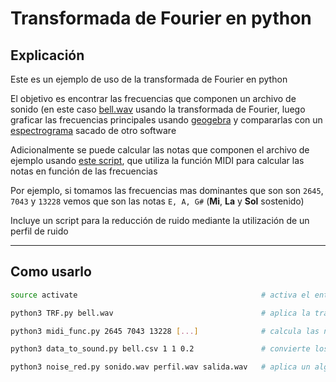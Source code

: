 # Transformada de Fourier en python

## Explicación

Este es un ejemplo de uso de la transformada de Fourier en python

El objetivo es encontrar las frecuencias que componen un archivo de sonido (en este caso [bell.wav](bell.wav) usando
la transformada de Fourier, luego graficar las frecuencias principales usando [geogebra](bell.ggb) y compararlas
con un [espectrograma](bell.png) sacado de otro software

Adicionalmente se puede calcular las notas que componen el archivo de ejemplo usando [este script](midi_func.py),
que utiliza la función MIDI para calcular las notas en función de las frecuencias

Por ejemplo, si tomamos las frecuencias mas dominantes que son son `2645`, `7043` y  `13228` vemos que son
las notas `E, A, G#` (**Mi**, **La** y **Sol** sostenido)

Incluye un script para la reducción de ruido mediante la utilización de un perfil de ruido

---

## Como usarlo

~~~bash
source activate                                         # activa el entorno virtual

python3 TRF.py bell.wav                                 # aplica la transformada de Fourier al archivo de audio

python3 midi_func.py 2645 7043 13228 [...]              # calcula las notas en función de las frecuencias ingresadas

python3 data_to_sound.py bell.csv 1 1 0.2               # convierte los datos a sonido

python3 noise_red.py sonido.wav perfil.wav salida.wav   # aplica un algoritmo de reducción de ruido
~~~
